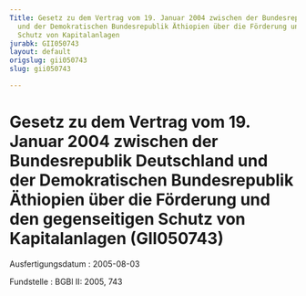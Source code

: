 ```yaml
---
Title: Gesetz zu dem Vertrag vom 19. Januar 2004 zwischen der Bundesrepublik Deutschland
  und der Demokratischen Bundesrepublik Äthiopien über die Förderung und den gegenseitigen
  Schutz von Kapitalanlagen
jurabk: GII050743
layout: default
origslug: gii050743
slug: gii050743

---
```


# Gesetz zu dem Vertrag vom 19. Januar 2004 zwischen der Bundesrepublik Deutschland und der Demokratischen Bundesrepublik Äthiopien über die Förderung und den gegenseitigen Schutz von Kapitalanlagen (GII050743)

Ausfertigungsdatum
:   2005-08-03

Fundstelle
:   BGBl II: 2005, 743

